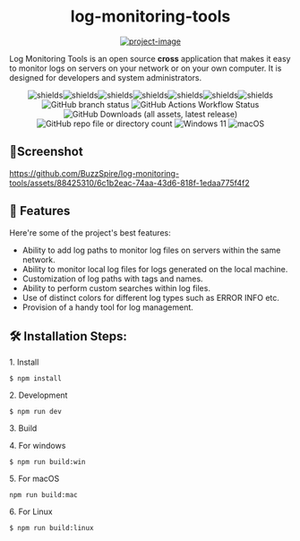 <h1 align="center" id="title">log-monitoring-tools</h1>

[<p align="center"><img src="https://socialify.git.ci/BuzzSpire/log-monitoring-tools-/image?language=1&amp;owner=1&amp;name=1&amp;stargazers=1&amp;theme=Light" alt="project-image"></p>
](https://socialify.git.ci/BuzzSpire/log-monitoring-tools/image?language=1&owner=1&name=1&stargazers=1&theme=Light)

<p id="description">Log Monitoring Tools is an open source <b>cross</b> application that makes it easy to monitor logs on servers on your network or on your own computer. It is designed for developers and system administrators.</p>

<p align="center"><img src="https://img.shields.io/github/license/BuzzSpire/log-monitoring-tools" alt="shields"><img src="https://img.shields.io/github/last-commit/BuzzSpire/log-monitoring-tools" alt="shields"><img src="https://img.shields.io/github/languages/count/BuzzSpire/log-monitoring-tools" alt="shields"><img src="https://img.shields.io/github/issues/BuzzSpire/log-monitoring-tools" alt="shields"><img src="https://img.shields.io/github/forks/BuzzSpire/log-monitoring-tools?style=social" alt="shields"><img src="https://img.shields.io/github/contributors/BuzzSpire/log-monitoring-tools" alt="shields"><img src="https://img.shields.io/github/v/release/BuzzSpire/log-monitoring-tools" alt="shields">
  <img alt="GitHub branch status" src="https://img.shields.io/github/checks-status/BuzzSpire/log-monitoring-tools/main">
<img alt="GitHub Actions Workflow Status" src="https://img.shields.io/github/actions/workflow/status/BuzzSpire/log-monitoring-tools/node.js.yml">
<img alt="GitHub Downloads (all assets, latest release)" src="https://img.shields.io/github/downloads/BuzzSpire/log-monitoring-tools/latest/total">
  <img alt="GitHub repo file or directory count" src="https://img.shields.io/github/directory-file-count/BuzzSpire/log-monitoring-tools">

<img src="https://img.shields.io/badge/Windows%2011-blue?style=for-the-badge&logo=windows&logoColor=white" alt="Windows 11">
<img src="https://img.shields.io/badge/macOS-black?style=for-the-badge&logo=apple&logoColor=white" alt="macOS">
  
</p>




<h2>
  🎥Screenshot
</h2>

https://github.com/BuzzSpire/log-monitoring-tools/assets/88425310/6c1b2eac-74aa-43d6-818f-1edaa775f4f2


<h2>🧐 Features</h2>

Here're some of the project's best features:

*   Ability to add log paths to monitor log files on servers within the same network.
*   Ability to monitor local log files for logs generated on the local machine.
*   Customization of log paths with tags and names.
*   Ability to perform custom searches within log files.
*   Use of distinct colors for different log types such as ERROR INFO etc.
*   Provision of a handy tool for log management.

<h2>🛠️ Installation Steps:</h2>

<p>1. Install</p>

```
$ npm install
```

<p>2. Development</p>

```
$ npm run dev
```

<p>3. Build</p>

<p>4. For windows</p>

```
$ npm run build:win
```

<p>5. For macOS</p>

```
npm run build:mac
```

<p>6. For Linux</p>

```
$ npm run build:linux
```
